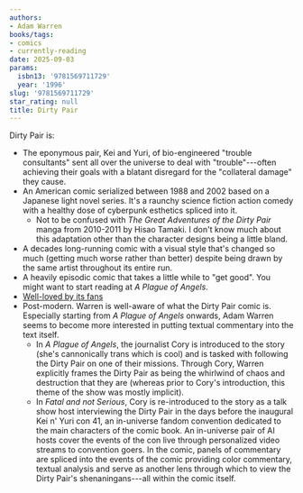 ```yaml
---
authors:
- Adam Warren
books/tags:
- comics
- currently-reading
date: 2025-09-03
params:
  isbn13: '9781569711729'
  year: '1996'
slug: '9781569711729'
star_rating: null
title: Dirty Pair
---
```



<!--more-->

Dirty Pair is:
- The eponymous pair, Kei and Yuri, of bio-engineered "trouble consultants" sent all over the universe to deal with "trouble"---often achieving their goals with a blatant disregard for the "collateral damage" they cause.
- An American comic serialized between 1988 and 2002 based on a Japanese light novel series. It's a raunchy science fiction action comedy with a healthy dose of cyberpunk esthetics spliced into it.
  - Not to be confused with *The Great Adventures of the Dirty Pair* manga from 2010-2011 by Hisao Tamaki. I don't know much about this adaptation other than the character designs being a little bland.
- A decades long-running comic with a visual style that's changed so much (getting much worse rather than better) despite being drawn by the same artist throughout its entire run.
- A heavily episodic comic that takes a little while to "get good". You might want to start reading at *A Plague of Angels*.
- [Well-loved by its fans](https://womenwriteaboutcomics.com/2023/10/essay-adam-warrens-the-dirty-pair-is-a-forgotten-sci-fi-classic/)
- Post-modern. Warren is well-aware of what the Dirty Pair comic is. Especially starting from *A Plague of Angels* onwards, Adam Warren seems to become more interested in putting textual commentary into the text itself.
  - In *A Plague of Angels*, the journalist Cory is introduced to the story (she's cannonically trans which is cool) and is tasked with following the Dirty Pair on one of their missions. Through Cory, Warren explicitly frames the Dirty Pair as being the whirlwind of chaos and destruction that they are (whereas prior to Cory's introduction, this theme of the show was mostly implicit).
  - In *Fatal and not Serious*, Cory is re-introduced to the story as a talk show host interviewing the Dirty Pair in the days before the inaugural Kei n' Yuri con 41, an in-universe fandom convention dedicated to the main characters of the comic book. An in-universe pair of AI hosts cover the events of the con live through personalized video streams to convention goers. In the comic, panels of commentary are spliced into the events of the comic providing color commentary, textual analysis and serve as another lens through which to view the Dirty Pair's shenaningans---all within the comic itself.
